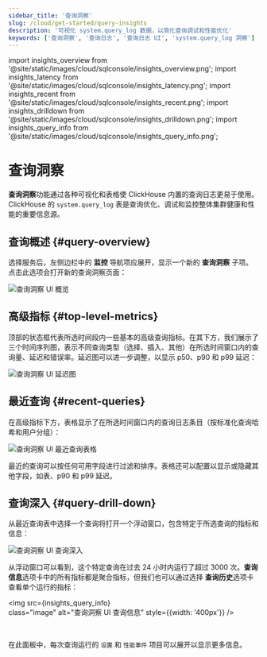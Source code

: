```yaml
---
sidebar_title: '查询洞察'
slug: /cloud/get-started/query-insights
description: '可视化 system.query_log 数据，以简化查询调试和性能优化'
keywords: ['查询洞察', '查询日志', '查询日志 UI', 'system.query_log 洞察']
---
```


import insights_overview from '@site/static/images/cloud/sqlconsole/insights_overview.png';
import insights_latency from '@site/static/images/cloud/sqlconsole/insights_latency.png';
import insights_recent from '@site/static/images/cloud/sqlconsole/insights_recent.png';
import insights_drilldown from '@site/static/images/cloud/sqlconsole/insights_drilldown.png';
import insights_query_info from '@site/static/images/cloud/sqlconsole/insights_query_info.png';


# 查询洞察

**查询洞察**功能通过各种可视化和表格使 ClickHouse 内置的查询日志更易于使用。ClickHouse 的 `system.query_log` 表是查询优化、调试和监控整体集群健康和性能的重要信息源。

## 查询概述 {#query-overview}

选择服务后，左侧边栏中的 **监控** 导航项应展开，显示一个新的 **查询洞察** 子项。点击此选项会打开新的查询洞察页面：

<img src={insights_overview} alt="查询洞察 UI 概览"/>

## 高级指标 {#top-level-metrics}

顶部的状态框代表所选时间段内一些基本的高级查询指标。在其下方，我们展示了三个时间序列图，表示不同查询类型（选择、插入、其他）在所选时间窗口内的查询量、延迟和错误率。延迟图可以进一步调整，以显示 p50、p90 和 p99 延迟：

<img src={insights_latency} alt="查询洞察 UI 延迟图"/>

## 最近查询 {#recent-queries}

在高级指标下方，表格显示了在所选时间窗口内的查询日志条目（按标准化查询哈希和用户分组）：

<img src={insights_recent} alt="查询洞察 UI 最近查询表格"/>

最近的查询可以按任何可用字段进行过滤和排序。表格还可以配置以显示或隐藏其他字段，如表、p90 和 p99 延迟。

## 查询深入 {#query-drill-down}

从最近查询表中选择一个查询将打开一个浮动窗口，包含特定于所选查询的指标和信息：

<img src={insights_drilldown} alt="查询洞察 UI 查询深入"/>

从浮动窗口可以看到，这个特定查询在过去 24 小时内运行了超过 3000 次。**查询信息**选项卡中的所有指标都是聚合指标，但我们也可以通过选择 **查询历史**选项卡查看单个运行的指标：

<img src={insights_query_info}    
  class="image"
  alt="查询洞察 UI 查询信息"
  style={{width: '400px'}} />

<br />

在此面板中，每次查询运行的 `设置` 和 `性能事件` 项目可以展开以显示更多信息。
